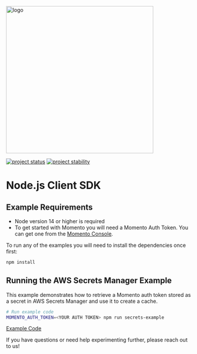 <head>
  <meta name="Momento Node.js Client Library Documentation" content="Node.js client software development kit for Momento Cache">
</head>
<img src="https://docs.momentohq.com/img/logo.svg" alt="logo" width="400"/>

[![project status](https://momentohq.github.io/standards-and-practices/badges/project-status-official.svg)](https://github.com/momentohq/standards-and-practices/blob/main/docs/momento-on-github.md)
[![project stability](https://momentohq.github.io/standards-and-practices/badges/project-stability-stable.svg)](https://github.com/momentohq/standards-and-practices/blob/main/docs/momento-on-github.md)

# Node.js Client SDK


## Example Requirements

- Node version 14 or higher is required
- To get started with Momento you will need a Momento Auth Token. You can get one from the [Momento Console](https://console.gomomento.com).

To run any of the examples you will need to install the dependencies once first:

```bash
npm install
```

## Running the AWS Secrets Manager Example

This example demonstrates how to retrieve a Momento auth token stored as a secret in AWS Secrets Manager and use it to create a cache.

```bash
# Run example code
MOMENTO_AUTH_TOKEN=<YOUR AUTH TOKEN> npm run secrets-example
```

[Example Code](doc-example-files/doc-examples-js-aws-secrets.ts)

If you have questions or need help experimenting further, please reach out to us!



